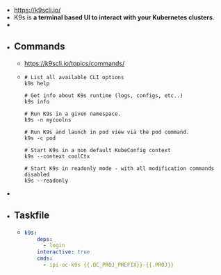 - https://k9scli.io/
- K9s is **a terminal based UI to interact with your Kubernetes clusters**.
-
- ## Commands
	- https://k9scli.io/topics/commands/
	- ```
	  # List all available CLI options
	  k9s help
	  
	  # Get info about K9s runtime (logs, configs, etc..)
	  k9s info
	  
	  # Run K9s in a given namespace.
	  k9s -n mycoolns
	  
	  # Run K9s and launch in pod view via the pod command.
	  k9s -c pod
	  
	  # Start K9s in a non default KubeConfig context
	  k9s --context coolCtx
	  
	  # Start K9s in readonly mode - with all modification commands disabled
	  k9s --readonly
	  
	  ```
-
- ## Taskfile
	- ```taskfile.yaml
	  k9s:
	      deps:
	        - login
	      interactive: true
	      cmds:
	        - ipi-oc-k9s {{.OC_PROJ_PREFIX}}-{{.PROJ}}
	  ```